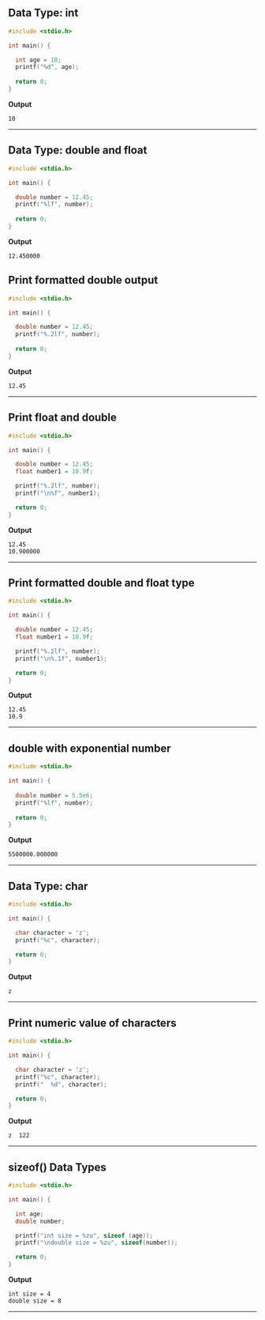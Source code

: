 ## Data Type: int

```c
#include <stdio.h>

int main() {

  int age = 10;
  printf("%d", age);
  
  return 0;
}
```

**Output**

```
10
```


---
## Data Type: double and float

```c
#include <stdio.h>

int main() {

  double number = 12.45;
  printf("%lf", number);
  
  return 0;
}
```

**Output**

```
12.450000
```
## Print formatted double output

```c
#include <stdio.h>

int main() {

  double number = 12.45;
  printf("%.2lf", number);
  
  return 0;
}
```

**Output**

```
12.45
```
---
## Print float and double

```c
#include <stdio.h>

int main() {

  double number = 12.45;
  float number1 = 10.9f;

  printf("%.2lf", number);
  printf("\n%f", number1);  

  return 0;
}
```

**Output**

```
12.45
10.900000
```

---
## Print formatted double and float type

```c
#include <stdio.h>

int main() {

  double number = 12.45;
  float number1 = 10.9f;

  printf("%.2lf", number);
  printf("\n%.1f", number1);  

  return 0;
}
```

**Output**

```
12.45
10.9
```

---
## double with exponential number

```c
#include <stdio.h>

int main() {
  
  double number = 5.5e6;
  printf("%lf", number);
  
  return 0;
}
```

**Output**

```
5500000.000000
```

---
## Data Type: char

```c
#include <stdio.h>

int main() {

  char character = 'z';
  printf("%c", character);

  return 0;
}
```

**Output**

```
z
```

---
## Print numeric value of characters

```c
#include <stdio.h>

int main() {

  char character = 'z';
  printf("%c", character);
  printf("  %d", character);

  return 0;
}
```

**Output**

```
z  122
```

---
## sizeof() Data Types

```c
#include <stdio.h>

int main() {

  int age;
  double number;

  printf("int size = %zu", sizeof (age));
  printf("\ndouble size = %zu", sizeof(number));

  return 0;
}
```

**Output**

```
int size = 4
double size = 8
```

---
